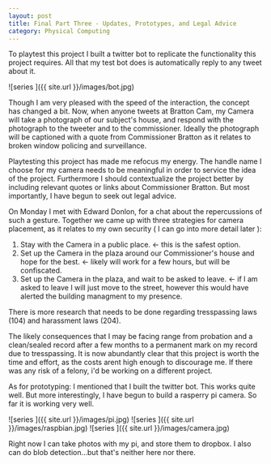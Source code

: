 ```yaml
---
layout: post
title: Final Part Three - Updates, Prototypes, and Legal Advice
category: Physical Computing
---
```


To playtest this project I built a twitter bot to replicate the functionality this project requires.  All that my test bot does is automatically reply to any tweet about it. 

![series ]({{ site.url }}/images/bot.jpg) 

Though I am very pleased with the speed of the interaction, the concept has changed a bit.  Now, when anyone tweets at Bratton Cam, my Camera will take a photograph of our subject's house, and respond with the photograph to the tweeter and to the commissioner.  Ideally the photograph will be captioned with a quote from Commissioner Bratton as it relates to broken window policing and surveillance. 

Playtesting this project has made me refocus my energy.  The handle name I choose for my camera needs to be meaningful in order to service the idea of the project.  Furthermore I should contextualize the project better by including relevant quotes or links about Commissioner Bratton.  But most importantly, I have begun to seek out legal advice.  

On Monday I met with Edward Donlon, for a chat about the repercussions of such a gesture.  Together we came up with three strategies for camera placement, as it relates to my own security ( I can go into more detail later ):

1.  Stay with the Camera in a public place. <- this is the safest option.
2.  Set up the Camera in the plaza around our Commissioner's house and hope for the best. <- likely will work for a few hours, but will be confiscated.
3.  Set up the Camera in the plaza, and wait to be asked to leave.  <- if I am asked to leave I will just move to the street, however this would have alerted the building managment to my presence.   

There is more research that needs to be done regarding tresspassing laws (104) and harassment laws (204).  

The likely consequences that I may be facing range from probation and a clean/sealed record after a few months to a permanent mark on my record due to tresspassing.  It is now abundantly clear that this project is worth the time and effort, as the costs arent high enough to discourage me.  If there was any risk of a felony, i'd be working on a different project. 

As for prototyping: I mentioned that I built the twitter bot.  This works quite well.  But more interestingly, I have begun to build a rasperry pi camera.  So far it is working very well.  

![series ]({{ site.url }}/images/pi.jpg) 
![series ]({{ site.url }}/images/raspbian.jpg) 
![series ]({{ site.url }}/images/camera.jpg) 

Right now I can take photos with my pi, and store them to dropbox.  I also can do blob detection...but that's neither here nor there.

